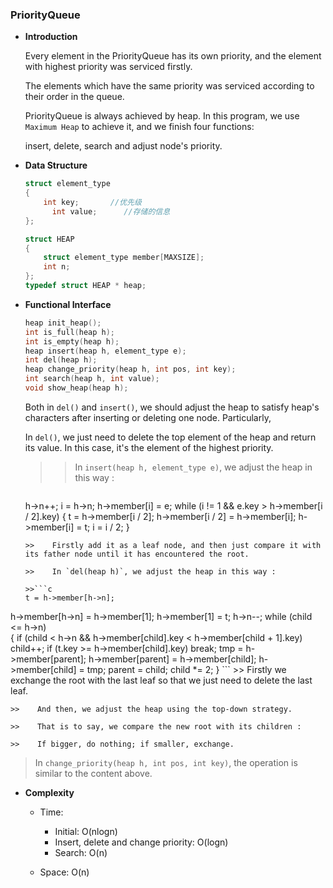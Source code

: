 ### PriorityQueue ###

* **Introduction**

    Every element in the PriorityQueue has its own priority, and the element with highest priority was serviced firstly. 
    
    The elements which have the same priority was serviced according to their order in the queue. 
    
    PriorityQueue is always achieved by heap. In this program, we use `Maximum Heap` to achieve it, and we finish four functions:
    
    insert, delete, search and adjust node's priority.
    
* **Data Structure**

  ```c
  struct element_type
  {
  	  int key;       //优先级
    	int value;      //存储的信息
  };

  struct HEAP
  {
  	  struct element_type member[MAXSIZE];
  	  int n;    
  };
  typedef struct HEAP * heap;
  ```
  
* **Functional Interface**
  ```c
  heap init_heap();
  int is_full(heap h);
  int is_empty(heap h);
  heap insert(heap h, element_type e);
  int del(heap h);
  heap change_priority(heap h, int pos, int key);
  int search(heap h, int value);
  void show_heap(heap h);
  ```
  
  >     
     Both in `del()` and `insert()`, we should adjust the heap to satisfy heap's characters after inserting or deleting one node.
     Particularly, 
  >   
     In `del()`, we just need to delete the top element of the heap and return its value. 
     In this case, it's the element of the highest priority.
     
  >>    In `insert(heap h, element_type e)`, we adjust the heap in this way : 
    
  >>```c
  h->n++;
i = h->n;
	h->member[i] = e;
  while (i != 1 && e.key > h->member[i / 2].key)
  {
  	  t = h->member[i / 2];
  	  h->member[i / 2] = h->member[i];
  	  h->member[i] = t;
      i = i / 2;
  }
  ```
  >>    Firstly add it as a leaf node, and then just compare it with its father node until it has encountered the root.
    
  >>    In `del(heap h)`, we adjust the heap in this way :
  
  >>```c
  t = h->member[h->n];
h->member[h->n] = h->member[1];
	h->member[1] = t;
	h->n--;
  while (child <= h->n)  
{
		if (child < h->n && h->member[child].key < h->member[child + 1].key)
				child++;
		if (t.key >= h->member[child].key)
				break;
		tmp = h->member[parent];
		h->member[parent] = h->member[child];
		h->member[child] = tmp;
		parent = child;
		child *= 2;
}
	```
	>>    Firstly we exchange the root with the last leaf so that we just need to delete the last leaf.
	
	>>    And then, we adjust the heap using the top-down strategy. 
	
	>>    That is to say, we compare the new root with its children :
	
	>>    If bigger, do nothing; if smaller, exchange.
	
  >   In `change_priority(heap h, int pos, int key)`, the operation is similar to the content above.
	
	
* **Complexity**

  * Time: 
    * Initial: O(nlogn)
    * Insert, delete and change priority: O(logn)
    * Search: O(n)
    
  * Space: O(n)
